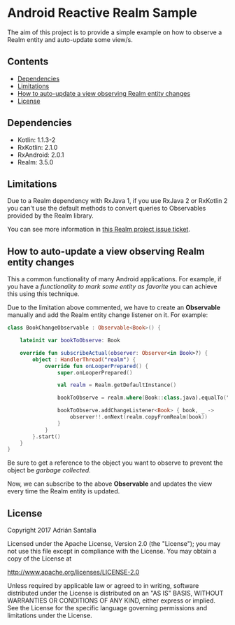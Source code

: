 # Android Reactive Realm Sample

The aim of this project is to provide a simple example on how to observe a Realm entity and auto-update some view/s.

Contents
--------

- [Dependencies](#dependencies)
- [Limitations](#limitations)
- [How to auto-update a view observing Realm entity changes](#how-to-auto-update-a-view-observing-realm-entity-changes)
- [License](#license)

Dependencies
------------

- Kotlin: 1.1.3-2
- RxKotlin: 2.1.0
- RxAndroid: 2.0.1
- Realm: 3.5.0

Limitations
-----------

Due to a Realm dependency with RxJava 1, if you use RxJava 2 or RxKotlin 2 you can't use the default methods to convert queries to Observables provided by the Realm library.

You can see more information in [this Realm project issue ticket](https://github.com/realm/realm-java/issues/3497).

How to auto-update a view observing Realm entity changes
--------------------------------------------------------

This a common functionality of many Android applications. For example, if you have a *functionality to mark some entity as favorite* you can achieve this using this technique.

Due to the limitation above commented, we have to create an **Observable** manually and add the Realm entity change listener on it. For example:

```kotlin
class BookChangeObservable : Observable<Book>() {

    lateinit var bookToObserve: Book

    override fun subscribeActual(observer: Observer<in Book>?) {
        object : HandlerThread("realm") {
            override fun onLooperPrepared() {
                super.onLooperPrepared()

                val realm = Realm.getDefaultInstance()

                bookToObserve = realm.where(Book::class.java).equalTo("title", MainActivity.bookTitle).findFirstAsync()

                bookToObserve.addChangeListener<Book> { book, _ ->
                    observer!!.onNext(realm.copyFromRealm(book))
                }
            }
        }.start()
    }
}
```

Be sure to get a reference to the object you want to observe to prevent the object be *garbage collected*. 

Now, we can subscribe to the above **Observable** and updates the view every time the Realm entity is updated.

License
-------

Copyright 2017 Adrián Santalla

Licensed under the Apache License, Version 2.0 (the "License"); you may not use this file except in compliance with the License. You may obtain a copy of the License at

http://www.apache.org/licenses/LICENSE-2.0

Unless required by applicable law or agreed to in writing, software distributed under the License is distributed on an "AS IS" BASIS, WITHOUT WARRANTIES OR CONDITIONS OF ANY KIND, either express or implied. See the License for the specific language governing permissions and limitations under the License.
